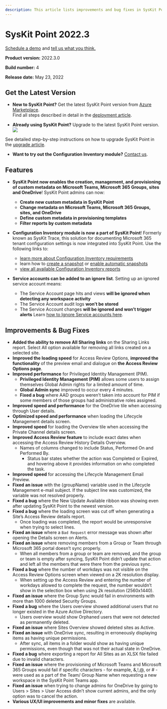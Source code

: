 ```yaml
---
description: This article lists improvements and bug fixes in SysKit Point version 2022.3.
--- 
```


# SysKit Point 2022.3

[Schedule a demo](https://www.syskit.com/products/point/request-a-demo/) and [tell us what you think.](https://www.syskit.com/company/contact-us/)

**Product version:** 2022.3.0

**Build number:** 4

**Release date:** May 23, 2022

## Get the Latest Version

* **New to SysKit Point?** Get the latest SysKit Point version from [Azure Marketplace](https://azuremarketplace.microsoft.com/en-us/marketplace/apps/syskitltd.syskit_point).<br/>
    Find all steps described in detail in the [deployment article](../installation/deploy-syskit-point.md).
    
* **Already using SysKit Point?** Upgrade to the latest SysKit Point version. <br/>
[![](https://aka.ms/deploytoazurebutton)](https://portal.azure.com/#create/Microsoft.Template/uri/https%3A%2F%2Fsyskitassetsstorage.blob.core.windows.net%2Fpoint%2FUpdateFilesARM%2FPointUpdateTemplate.json)

See detailed step-by-step instructions on how to upgrade SysKit Point in the [upgrade article](../installation/upgrade-syskit-point.md).

* **Want to try out the Configuration Inventory module?** [Contact us](https://www.syskit.com/contact-us/).

## Features
* **SysKit Point now enables the creation, management, and provisioning of custom metadata on Microsoft Teams, Microsoft 365 Groups, sites and OneDrive**! SysKit Point admins can now:
  * **Create new custom metadata in SysKit Point**
  * **Change metadata on Microsoft Teams, Microsoft 365 Groups, sites, and OneDrive**
  * **Define custom metadata in provisioning templates**
  * **Filter reports by custom metadata** 

* **Configuration Inventory module is now a part of SysKit Point**! Formerly known as SysKit Trace, this solution for documenting Microsoft 365 tenant configuration settings is now integrated into SysKit Point. Use the following links to:
  * [learn more about Configuration Inventory requirements](../configuration-inventory/configuration-inventory-requirements.md)
  * learn how to [create a snapshot](../configuration-inventory/get-to-know/create-snapshot.md) or [enable automatic snapshots](../configuration-inventory/get-to-know/enable-automatic-snapshots.md)
  * [view all available Configuration Inventory reports](../configuration-inventory/report-overview/README.md)

* **Service accounts can be added to an ignore list**. Setting up an ignored service account means:
    * The Service Account page hits and views **will be ignored when detecting any workspace activity**
    * The Service Account audit logs **won’t be stored**
    * The Service Account changes **will be ignored and won’t trigger alerts**
    Learn [how to Ignore Service accounts here](../configuration/ignore-service-account-activity-tracking.md).


## Improvements & Bug Fixes

* **Added the ability to remove All Sharing links** on the Sharing Links report. Select All option available for removing all links created on a selected site.
* **Improved the loading speed** for Access Review Options, **improved the functionality** of the preview email and dialogue on **the Access Review Options page**.
* **Improved performance** for Privileged Identity Management (PIM).
    * **Privileged Identity Management (PIM)** allows some users to assign themselves Global Admin rights for a limited amount of time.
    * **Global Admin sync** improved to occur every 4 minutes. 
    * **Fixed a bug** where AAD groups weren’t taken into account for PIM if some members of those groups had administrative roles assigned.
* **Improved speed and performance** for the OneDrive tile when accessing through User details.
* **Optimized speed and performance** when loading the Lifecycle Management details screen.
* **Improved speed** for loading the Overview tile when accessing the Private Channel details screen.
* **Improved Access Review feature** to include exact dates when accessing the Access Review History Details Overview.
  * Names of columns changed to include Status, Performed On and Performed By.
    * Status bar states whether the action was Completed or Expired, and hovering above it provides information on who completed the task.
* **Improved speed** for accessing the Lifecycle Management Email Preview.
* **Fixed an issue** with the {groupName} variable used in the Lifecycle Management e-mail subject. If the subject line was customized, the variable was not resolved properly.
* **Fixed a bug** where the New Update Available ribbon was showing even after updating SysKit Point to the newest version.
* **Fixed a bug** where the loading screen was cut off when generating a Site’s Access Review details report.
    * Once loading was completed, the report would be unresponsive when trying to select lines.
* **Fixed an issue** where a `Bad Request` error message was shown after opening the Details screen on Alerts.
* **Fixed an issue** where removing members from a Group or Team through Microsoft 365 portal doesn’t sync properly.
    * When all members from a group or team are removed, and the group or team is empty after syncing, SysKit Point didn’t update that action and left all the members that were there from the previous sync.
* **Fixed a bug** where the number of workdays was not visible on the Access Review Options screen when viewed on a 2K resolution display.
    * When setting up the Access Review and entering the number of workdays allowed to complete the request, the number wouldn’t show in the selection box when using 2k resolution (2560x1440).
* **Fixed an issue** where the Group Sync would fail in environments with more than 1000 deleted Security Groups.
* **Fixed a bug** where the Users overview showed additional users that no longer existed in the Azure Active Directory.
    * Users overview would show Orphaned users that were not detected as permanently deleted.
* **Fixed an issue** where Sites Overview showed deleted sites as Active.
* **Fixed an issue** with OneDrive sync, resulting in erroneously displaying items as having unique permissions.
    * After sync, all items in a folder would show as having unique permissions, even though that was not their actual state in OneDrive.
* **Fixed a bug** where exporting a report for All Sites as an XLSX file failed due to invalid characters.
* **Fixed an issue** where the provisioning of Microsoft Teams and Microsoft 365 Groups would fail if specific characters - for example, &,!,@, or # - were used as a part of the Team/ Group Name when requesting a new workspace in the SysKit Point Teams app.
* **Fixed an issue** when trying to change admins for OneDrive by going to Users > Sites > User Access didn’t show current admins, and the only option was to cancel the action.
* **Various UX/UI improvements and minor fixes** are available.

